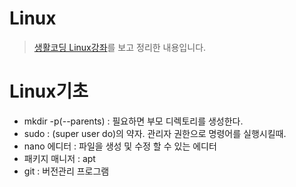 # Linux
> [생활코딩 Linux강좌](https://opentutorials.org/course/2598)를 보고 정리한 내용입니다.

# Linux기초
* mkdir -p(--parents) : 필요하면 부모 디렉토리를 생성한다.
* sudo : (super user do)의 약자. 관리자 권한으로 명령어를 실행시킬때.
* nano 에디터 : 파일을 생성 및 수정 할 수 있는 에디터
* 패키지 매니저 : apt
* git : 버전관리 프로그램